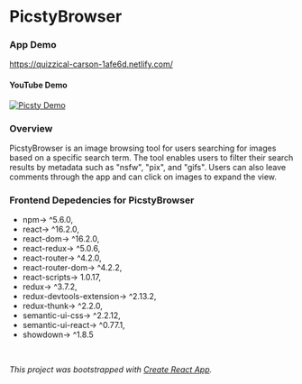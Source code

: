 # PicstyBrowser

### App Demo
https://quizzical-carson-1afe6d.netlify.com/ </br>


#### YouTube Demo
[![Picsty Demo](https://i.ytimg.com/vi/WeS_gwIzzAg/hqdefault.jpg?sqp=-oaymwEXCNACELwBSFryq4qpAwkIARUAAIhCGAE=&rs=AOn4CLADTRNfvSahcC3je-cI5oiIZj85aw)](https://youtu.be/WeS_gwIzzAg "Picsty Demo")


### Overview
  PicstyBrowser is an image browsing tool for users searching for images based on a specific search term.  The tool enables users to filter their search results by metadata such as "nsfw", "pix", and "gifs".  Users can also leave comments through the app and can click on images to expand the view. 


### Frontend Depedencies for PicstyBrowser
  - npm-> ^5.6.0,
  - react-> ^16.2.0,
  - react-dom-> ^16.2.0,
  - react-redux-> ^5.0.6,
  - react-router-> ^4.2.0,
  - react-router-dom-> ^4.2.2,
  - react-scripts-> 1.0.17,
  - redux-> ^3.7.2,
  - redux-devtools-extension-> ^2.13.2,
  - redux-thunk-> ^2.2.0,
  - semantic-ui-css-> ^2.2.12,
  - semantic-ui-react-> ^0.77.1,
  - showdown-> ^1.8.5
</br>

  *This project was bootstrapped with [Create React App](https://github.com/facebookincubator/create-react-app).*
